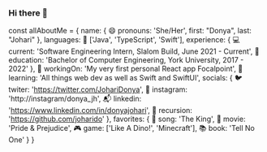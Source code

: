 ### Hi there 👋

const allAboutMe = {
      name: {
            😄 pronouns: 'She/Her',
            first: "Donya",
            last: "Johari"
         },
         languages: 🚀 ['Java', 'TypeScript', 'Swift'],
         experience: {
            💻 current: 'Software Engineering Intern, Slalom Build, June 2021 - Current',
            🔬 education: 'Bachelor of Computer Engineering, York University, 2017 - 2022'
         },
         🔭 workingOn: 'My very first personal React app Focalpoint',
         🌱 learning: 'All things web dev as well as Swift and SwiftUI',
         socials: {
            🐦 twiter: 'https://twitter.com/JohariDonya',
            🍭 instagram: 'http://instagram/donya_jh',
            📬 linkedin: 'https://www.linkedin.com/in/donyajohari',
            🔁 recursion: 'https://github.com/joharido'
         },
         favorites: {
            💃 song: 'The King',
            🎥 movie: 'Pride & Prejudice',
            🎮 game: ['Like A Dino!', 'Minecraft'],
            📚 book: 'Tell No One'
      }
 }
